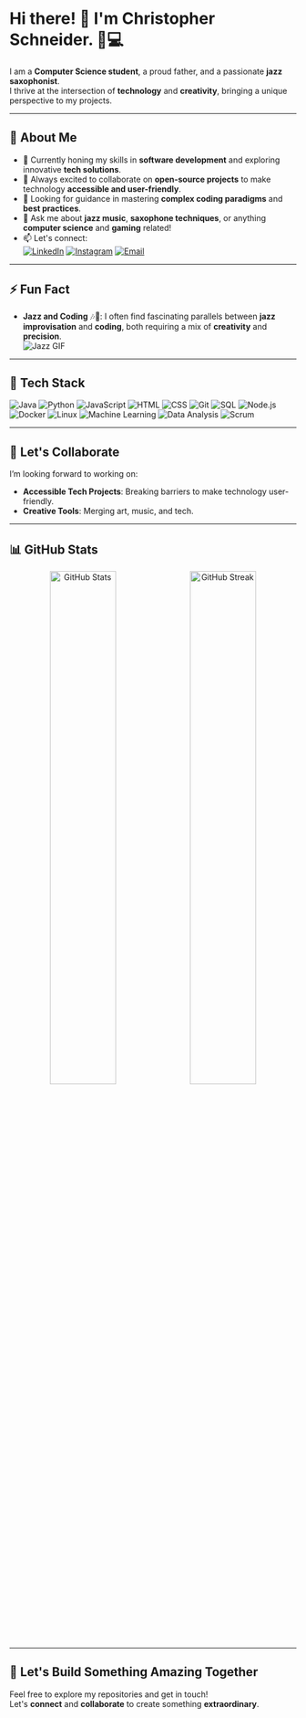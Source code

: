 # Hi there! 👋 I'm Christopher Schneider. 🎷💻

I am a **Computer Science student**, a proud father, and a passionate **jazz saxophonist**.  
I thrive at the intersection of **technology** and **creativity**, bringing a unique perspective to my projects.

---

## 🚀 About Me

- 🎯 Currently honing my skills in **software development** and exploring innovative **tech solutions**.  
- 🌟 Always excited to collaborate on **open-source projects** to make technology **accessible and user-friendly**.  
- 🧠 Looking for guidance in mastering **complex coding paradigms** and **best practices**.  
- 🎷 Ask me about **jazz music**, **saxophone techniques**, or anything **computer science** and **gaming** related!  
- 📫 Let's connect:  
  [![LinkedIn](https://img.shields.io/badge/-LinkedIn-blue?logo=linkedin&style=for-the-badge)](https://www.linkedin.com/in/christopher-schneider-7a0442276/) 
  [![Instagram](https://img.shields.io/badge/-Instagram-ff69b4?logo=instagram&style=for-the-badge)](https://instagram.com/ChrisKnorri) 
  [![Email](https://img.shields.io/badge/-Email-grey?logo=gmail&style=for-the-badge)](mailto:christopher.schneider@gmx.net)  

---

## ⚡ Fun Fact  

- **Jazz and Coding** 🎶🤖: I often find fascinating parallels between **jazz improvisation** and **coding**, both requiring a mix of **creativity** and **precision**.  
![Jazz GIF](https://media.giphy.com/media/xT0xeJpnrWC4XWblEk/giphy.gif)

---

## 🔨 Tech Stack

![Java](https://img.shields.io/badge/-Java-007396?style=for-the-badge&logo=java&logoColor=white)
![Python](https://img.shields.io/badge/-Python-3776AB?style=for-the-badge&logo=python&logoColor=white)
![JavaScript](https://img.shields.io/badge/-JavaScript-F7DF1E?style=for-the-badge&logo=javascript&logoColor=black)
![HTML](https://img.shields.io/badge/-HTML-E34F26?style=for-the-badge&logo=html5&logoColor=white)
![CSS](https://img.shields.io/badge/-CSS-1572B6?style=for-the-badge&logo=css3&logoColor=white)
![Git](https://img.shields.io/badge/-Git-F05032?style=for-the-badge&logo=git&logoColor=white)
![SQL](https://img.shields.io/badge/-SQL-4479A1?style=for-the-badge&logo=postgresql&logoColor=white)
![Node.js](https://img.shields.io/badge/-Node.js-339933?style=for-the-badge&logo=nodedotjs&logoColor=white)
![Docker](https://img.shields.io/badge/-Docker-2496ED?style=for-the-badge&logo=docker&logoColor=white)
![Linux](https://img.shields.io/badge/-Linux-FCC624?style=for-the-badge&logo=linux&logoColor=black)
![Machine Learning](https://img.shields.io/badge/-Machine%20Learning-FF6F00?style=for-the-badge&logo=tensorflow&logoColor=white)
![Data Analysis](https://img.shields.io/badge/-Data%20Analysis-4A90E2?style=for-the-badge&logo=pandas&logoColor=white)
![Scrum](https://img.shields.io/badge/-Scrum-6DB33F?style=for-the-badge&logo=scrum&logoColor=white)

---

## 👯 Let's Collaborate  

I’m looking forward to working on:  
- **Accessible Tech Projects**: Breaking barriers to make technology user-friendly.  
- **Creative Tools**: Merging art, music, and tech.  

---

## 📊 GitHub Stats  

<div align="center">
  <img src="https://github-readme-stats.vercel.app/api?username=ChrisKnorri&show_icons=true&theme=radical" alt="GitHub Stats" width="48%" />
  <img src="https://github-readme-streak-stats.herokuapp.com/?user=ChrisKnorri&theme=radical" alt="GitHub Streak" width="48%" />
</div>

---

## 🌟 Let's Build Something Amazing Together  

Feel free to explore my repositories and get in touch!  
Let's **connect** and **collaborate** to create something **extraordinary**.
